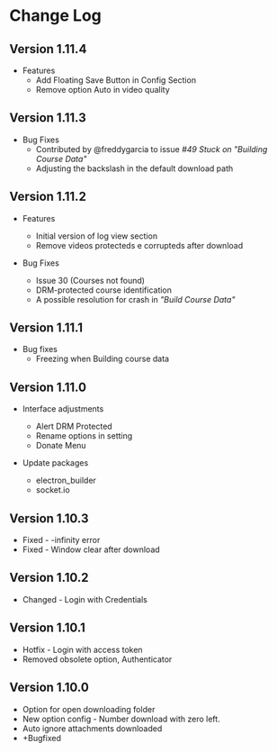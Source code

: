 # Change Log

## Version 1.11.4

* Features
    - Add Floating Save Button in Config Section
    - Remove option Auto in video quality


## Version 1.11.3

* Bug Fixes
    - Contributed by @freddygarcia to issue _#49 Stuck on "Building Course Data"_ 
    - Adjusting the backslash in the default download path


## Version 1.11.2

* Features
    - Initial version of log view section
    - Remove videos protecteds e corrupteds after download

* Bug Fixes
    - Issue 30 (Courses not found)
    - DRM-protected course identification
    - A possible resolution for crash in _"Build Course Data"_

## Version 1.11.1

* Bug fixes
    - Freezing when Building course data

## Version 1.11.0

* Interface adjustments
    - Alert DRM Protected
    - Rename options in setting
    - Donate Menu

* Update packages
    - electron_builder
    - socket.io

## Version 1.10.3

* Fixed - -infinity error
* Fixed - Window clear after download

## Version 1.10.2

* Changed - Login with Credentials

## Version 1.10.1

* Hotfix - Login with access token
* Removed obsolete option, Authenticator

## Version 1.10.0

* Option for open downloading folder
* New option config - Number download with zero left.
* Auto ignore attachments downloaded
* +Bugfixed
